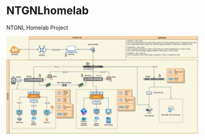 # NTGNLhomelab
NTGNL Homelab Project

![desktop IMG](https://github.com/NTGNL/NTGNLhomelab/blob/master/layout.png)
